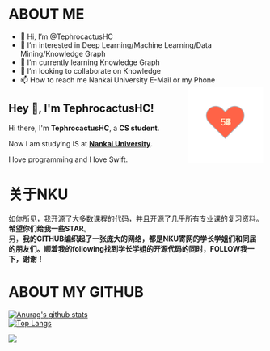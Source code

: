 # ABOUT ME
- 👋 Hi, I’m @TephrocactusHC
- 👀 I’m interested in Deep Learning/Machine Learning/Data Mining/Knowledge Graph
- 🌱 I’m currently learning Knowledge Graph
- 💞️ I’m looking to collaborate on Knowledge
- 📫 How to reach me Nankai University E-Mail or my Phone
<a href="https://github.com/L1cardo/iBeats"><img align="right" width="150px" src="https://raw.githubusercontent.com/L1cardo/iBeats/main/files/heart.svg"/></a>
## Hey 👋, I'm TephrocactusHC!

Hi there, I'm **TephrocactusHC**, a **CS student**.

Now I am studying IS at **[Nankai University](http://english.hust.edu.cn/)**.

I love programming and I love Swift.

# 关于NKU
如你所见，我开源了大多数课程的代码，并且开源了几乎所有专业课的复习资料。**希望你们给我一些STAR**。<br>
另，**我的GITHUB编织起了一张庞大的网络，都是NKU寄网的学长学姐们和同届的朋友们。顺着我的following找到学长学姐的开源代码的同时，FOLLOW我一下，谢谢！**

# ABOUT MY GITHUB

[![Anurag's github stats](https://github-readme-stats.vercel.app/api?username=TephrocactusHC&theme=buefy&show_icons=true&layout=compact)](https://github.com/anuraghazra/github-readme-stats)
<br>
[![Top Langs](https://github-readme-stats.vercel.app/api/top-langs/?username=TephrocactusHC)](https://github.com/anuraghazra/github-readme-stats)

![](https://github-profile-summary-cards.vercel.app/api/cards/profile-details?username=TephrocactusHC&theme=dracula)

<!---
TephrocactusHC/TephrocactusHC is a ✨ special ✨ repository because its `README.md` (this file) appears on your GitHub profile.
You can click the Preview link to take a look at your changes.
--->
